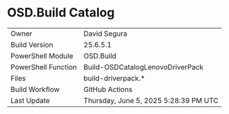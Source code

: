 ﻿# OSD.Build Catalog

| | |
|-|-|
| Owner | David Segura |
| Build Version | 25.6.5.1 |
| PowerShell Module | OSD.Build |
| PowerShell Function | Build-OSDCatalogLenovoDriverPack |
| Files | build-driverpack.* |
| Build Workflow | GitHub Actions |
| Last Update | Thursday, June 5, 2025 5:28:39 PM UTC |
